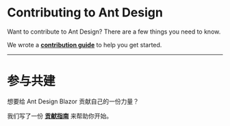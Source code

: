 # Contributing to Ant Design

Want to contribute to Ant Design? There are a few things you need to know.

We wrote a **[contribution guide](https://antblazor.com/en-US/docs/contributing)** to help you get started.

---

# 参与共建

想要给 Ant Design Blazor 贡献自己的一份力量？

我们写了一份 **[贡献指南](https://ant-design-blazor.gitee.io/zh-CN/docs/contributing)** 来帮助你开始。

